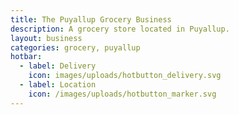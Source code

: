 ```yaml
---
title: The Puyallup Grocery Business
description: A grocery store located in Puyallup.
layout: business
categories: grocery, puyallup
hotbar:
  - label: Delivery
    icon: images/uploads/hotbutton_delivery.svg
  - label: Location
    icon: /images/uploads/hotbutton_marker.svg
---
```

